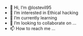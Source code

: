 - 👋 Hi, I’m @lostevil95
- 👀 I’m interested in Ethical hacking 
- 🌱 I’m currently learning 
- 💞️ I’m looking to collaborate on ...
- 📫 How to reach me ...

<!---
lostevil95/lostevil95 is a ✨ special ✨ repository because its `README.md` (this file) appears on your GitHub profile.
You can click the Preview link to take a look at your changes.
--->
